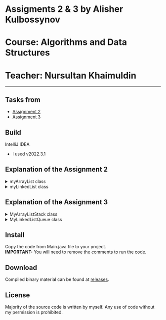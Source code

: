 # Assigments 2 & 3 by Alisher Kulbossynov
# Course: Algorithms and Data Structures
# Teacher: Nursultan Khaimuldin
---

## Tasks from
- [Assignment 2](https://moodle.astanait.edu.kz/mod/assign/view.php?id=80149)
- [Assignment 3](https://moodle.astanait.edu.kz/mod/assign/view.php?id=81243)

## Build
IntelliJ IDEA
- I used v2022.3.1

## Explanation of the Assignment 2
<details>
<summary>myArrayList class</summary>
The MyArrayList class is a generic class that implements the MyList interface. It represents a dynamic array that can hold objects of any type. 
Here is a description of each method in the class:
 
MyArrayList(): This is the constructor of the class. It creates a new MyArrayList object with an initial capacity of 5 elements.

add(Object item): This method adds the specified item to the end of the array. If the array is full, the method calls increaseBuffer() to double its size.

add(Object item, int index): This method adds the specified item at the specified index in the array. If the array is full, the method calls increaseBuffer() to double its size. It also shifts all the elements to the right of the specified index to make space for the new element.

get(int index): This method returns the element at the specified index in the array. It throws an IndexOutOfBoundsException if the index is out of bounds.

checkIndex(int index): This is a helper method that checks if the specified index is within bounds of the array. If the index is out of bounds, it throws an IndexOutOfBoundsException.

increaseBuffer(): This is a helper method that doubles the capacity of the array.

remove(int index): This method removes the element at the specified index from the array. It also shifts all the elements to the right of the specified index to the left to fill the gap.

remove(T item): This method removes the first occurrence of the specified item from the array by calling remove(int index).

size(): This method returns the number of elements in the array.

contains(Object o): This method checks if the array contains the specified object. It returns true if the object is found, and false otherwise.

clear(): This method clears the array by creating a new array of the same size and setting the size to 0.

indexOf(Object o): This method returns the index of the first occurrence of the specified object in the array. If the object is not found, it returns -1.

lastIndexOf(Object o): This method returns the index of the last occurrence of the specified object in the array. If the object is not found, it returns -1.

sort(): This method sorts the elements in the array in ascending order using the bubble sort algorithm. The elements must be Comparable.

</details>

<details>
<summary>myLinkedList class</summary>
MyLinkedList is a class that implements the MyList interface. The MyLinkedList class represents a singly linked list data structure that allows for fast adding and removing of elements.
 
public int size(): Returns an int representing the number of elements in the linked list.
 
public void add(T item): Adds an element to the end of the list.
 
public void add(T item, int index): Adds an element at the specified index.
 
public T get(int index): Returns the element at the specified index in the list.
 
public void remove(int index): Removes the element at the specified index from the list.
 
public void checkIndex(int index): Throws an IndexOutOfBoundsException if the given index is out of range.
 
public boolean contains(Object o): Finds the specified element in the linked list.
 
public int indexOf(Object o): Returns the index of the first occurrence of the specified element in the list, or -1 if not found.
 
public int lastIndexOf(Object o): Returns the index of the last occurrence of the specified element in the list, or -1 if not found.

private class Node: A nested private class representing a node in the linked list. It has the following properties:

private T element: The data stored in each node of the list.
 
private Node next: A reference to the next node in the list.
 
private Node prev: A reference to the previous node in the list.
 
public Node(T element, Node next, Node prev): A constructor for the Node class that takes in an element, a reference to the next node, and a reference to the previous node.
</details>

## Explanation of the Assignment 3
<details>
<summary>MyArrayListStack class</summary>
The MyArrayListStack class is an implementation of a stack using an ArrayList data structure. It provides the following methods:

- Constructor

MyArrayListStack() - Constructs a new MyArrayListStack object.

- Methods

push(T item) - Adds the specified element to the top of the stack.

pop() - Removes and returns the top element of the stack. Throws an EmptyStackException if the stack is empty.

peek() - Returns the top element of the stack without removing it. Throws an EmptyStackException if the stack is empty.

isEmpty() - Returns a boolean indicating whether the stack is empty or not.

getSize() - Returns the number of elements in the stack.
</details>

<details>
<summary>MyLinkedListQueue class</summary>

</details>

## Install
 Copy the code from Main.java file to your project.  
 **IMPORTANT:** You will need to remove the comments to run the code.

## Download
Compiled binary material can be found at [releases](https://github.com/alisheriq/algorithms/tree/master/src).

## License
Majority of the source code is written by myself.
Any use of code without my permission is prohibited.
